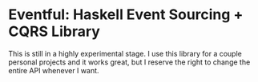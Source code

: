 # Eventful: Haskell Event Sourcing + CQRS Library

This is still in a highly experimental stage. I use this library for a couple
personal projects and it works great, but I reserve the right to change the
entire API whenever I want.
